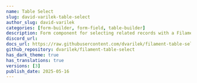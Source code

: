```yaml
---
name: Table Select
slug: david-varilek-table-select
author_slug: david-varilek
categories: [form-builder, form-field, table-builder]
description: Form component for selecting related records with a Filament Table.
discord_url: 
docs_url: https://raw.githubusercontent.com/dvarilek/filament-table-select/main/README.md
github_repository: dvarilek/filament-table-select
has_dark_theme: true
has_translations: true
versions: [3]
publish_date: 2025-05-16
---
```

